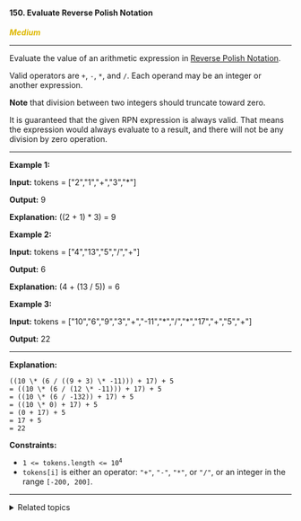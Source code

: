 #### 150. Evaluate Reverse Polish Notation

<span style="color:#deb800">***Medium***</span>
___

Evaluate the value of an arithmetic expression in [Reverse Polish Notation](http://en.wikipedia.org/wiki/Reverse_Polish_notation).

Valid operators are `+`, `-`, `*`, and `/`. Each operand may be an integer or another expression.

**Note** that division between two integers should truncate toward zero.

It is guaranteed that the given RPN expression is always valid. That means the expression would always evaluate to a result, and there will not be any division by zero operation.
___

**Example 1:**

**Input:** tokens = ["2","1","+","3","\*"]

**Output:** 9

**Explanation:** ((2 + 1) \* 3) = 9 

**Example 2:**

**Input:** tokens = ["4","13","5","/","+"]

**Output:** 6

**Explanation:** (4 + (13 / 5)) = 6 

**Example 3:**

**Input:** tokens = ["10","6","9","3","+","-11","\*","/","\*","17","+","5","+"]

**Output:** 22
___

**Explanation:**

    ((10 \* (6 / ((9 + 3) \* -11))) + 17) + 5
    = ((10 \* (6 / (12 \* -11))) + 17) + 5
    = ((10 \* (6 / -132)) + 17) + 5
    = ((10 \* 0) + 17) + 5
    = (0 + 17) + 5
    = 17 + 5
    = 22 

**Constraints:**

*   <code>1 <= tokens.length <= 10<sup>4</sup></code>
*   `tokens[i]` is either an operator: `"+"`, `"-"`, `"*"`, or `"/"`, or an integer in the range `[-200, 200]`.
___


<details><summary>Related topics</summary>

[#Array](https://leetcode.com/tag/array/)
[#Math](https://leetcode.com/tag/math/)
[#Stack](https://leetcode.com/tag/stack/)

</details>
